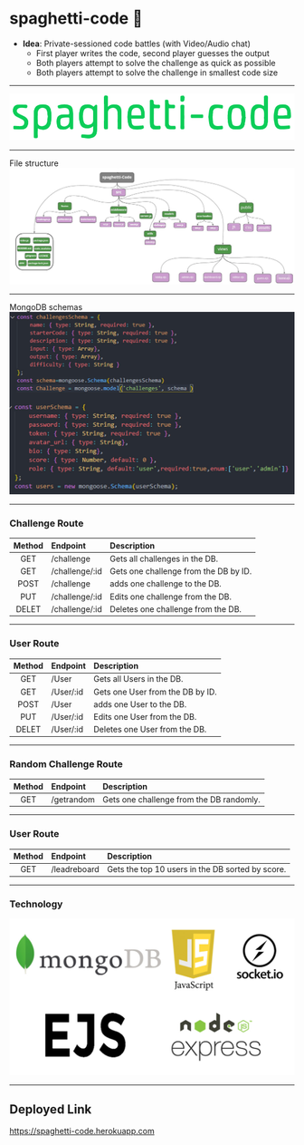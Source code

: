 # spaghetti-code 🍝

- **Idea**: Private-sessioned code battles (with Video/Audio chat)
  - First player writes the code, second player guesses the output
  - Both players attempt to solve the challenge as quick as possible
  - Both players attempt to solve the challenge in smallest code size

---
  
![spaghettiCode](./assets/spaghetti-code-02.png)

---

File structure
![file structure](./assets/fs.jpg)

---

MongoDB schemas
![schemas](./assets/schemas.jpg)

---
### Challenge Route

| Method | Endpoint | Description  |
| :---: | :--- | :--- |
| GET | /challenge | Gets all challenges in the DB. |
| GET | /challenge/:id | Gets one challenge from the DB by ID. |
| POST | /challenge | adds one challenge to the DB. |
| PUT | /challenge/:id| Edits one challenge from the DB. |
| DELET | /challenge/:id| Deletes one challenge from the DB. |

---

### User Route

| Method | Endpoint | Description  |
| :---: | :--- | :--- |
| GET | /User | Gets all Users in the DB. |
| GET | /User/:id | Gets one User from the DB by ID. |
| POST | /User | adds one User to the DB. |
| PUT | /User/:id| Edits one User from the DB. |
| DELET | /User/:id| Deletes one User from the DB. |

---

### Random Challenge Route

| Method | Endpoint | Description  |
| :---: | :--- | :--- |
| GET | /getrandom | Gets one challenge from the DB randomly. |

---

### User Route

| Method | Endpoint | Description  |
| :---: | :--- | :--- |
| GET | /leadreboard | Gets the top 10 users in the DB sorted by score. |

---


### Technology

![tech](./assets/tech.jpg)

---

## Deployed Link


https://spaghetti-code.herokuapp.com

